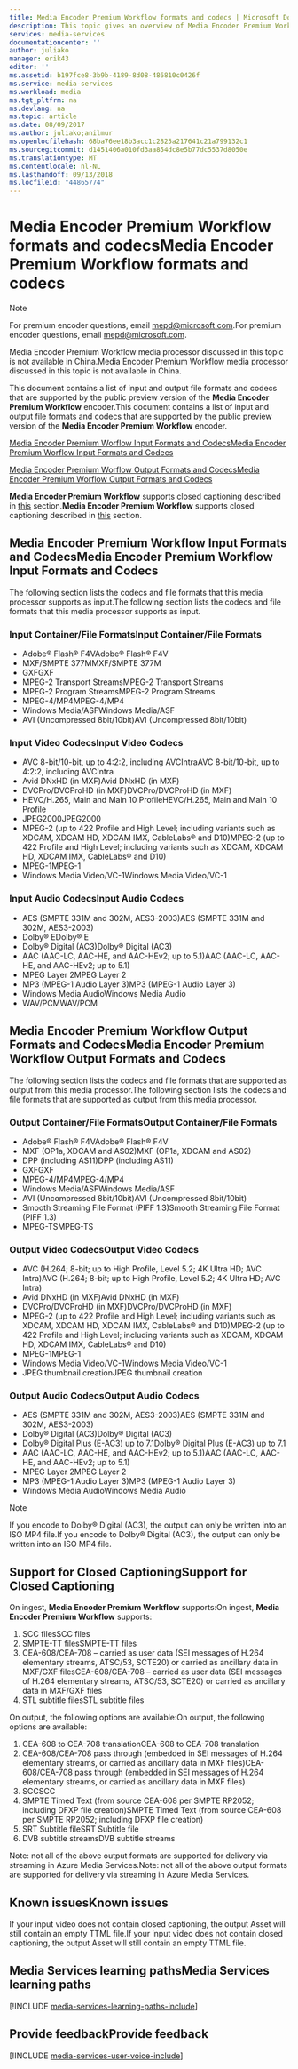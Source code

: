 ```yaml
---
title: Media Encoder Premium Workflow formats and codecs | Microsoft Docs
description: This topic gives an overview of Media Encoder Premium Workflow Formats formats and codecs
services: media-services
documentationcenter: ''
author: juliako
manager: erik43
editor: ''
ms.assetid: b197fce8-3b9b-4189-8d08-486810c0426f
ms.service: media-services
ms.workload: media
ms.tgt_pltfrm: na
ms.devlang: na
ms.topic: article
ms.date: 08/09/2017
ms.author: juliako;anilmur
ms.openlocfilehash: 68ba76ee18b3acc1c2825a217641c21a799132c1
ms.sourcegitcommit: d1451406a010fd3aa854dc8e5b77dc5537d8050e
ms.translationtype: MT
ms.contentlocale: nl-NL
ms.lasthandoff: 09/13/2018
ms.locfileid: "44865774"
---
```

# <a name="media-encoder-premium-workflow-formats-and-codecs"></a><span data-ttu-id="72324-103">Media Encoder Premium Workflow formats and codecs</span><span class="sxs-lookup"><span data-stu-id="72324-103">Media Encoder Premium Workflow formats and codecs</span></span>
> [!NOTE]
> <span data-ttu-id="72324-104">For premium encoder questions, email mepd@microsoft.com.</span><span class="sxs-lookup"><span data-stu-id="72324-104">For premium encoder questions, email mepd@microsoft.com.</span></span>
> 
> <span data-ttu-id="72324-105">Media Encoder Premium Workflow media processor discussed in this topic is not available in China.</span><span class="sxs-lookup"><span data-stu-id="72324-105">Media Encoder Premium Workflow media processor discussed in this topic is not available in China.</span></span> 
> 
> 

<span data-ttu-id="72324-106">This document contains a list of input and output file formats and codecs that are supported by the public preview version of the **Media Encoder Premium Workflow** encoder.</span><span class="sxs-lookup"><span data-stu-id="72324-106">This document contains a list of input and output file formats and codecs that are supported by the public preview version of the **Media Encoder Premium Workflow** encoder.</span></span>

[<span data-ttu-id="72324-107">Media Encoder Premium Worflow Input Formats and Codecs</span><span class="sxs-lookup"><span data-stu-id="72324-107">Media Encoder Premium Worflow Input Formats and Codecs</span></span>](#input_formats)

[<span data-ttu-id="72324-108">Media Encoder Premium Worflow Output Formats and Codecs</span><span class="sxs-lookup"><span data-stu-id="72324-108">Media Encoder Premium Worflow Output Formats and Codecs</span></span>](#output_formats)

<span data-ttu-id="72324-109">**Media Encoder Premium Workflow** supports closed captioning described in [this](#closed_captioning) section.</span><span class="sxs-lookup"><span data-stu-id="72324-109">**Media Encoder Premium Workflow** supports closed captioning described in [this](#closed_captioning) section.</span></span> 

## <a id="input_formats"></a><span data-ttu-id="72324-110">Media Encoder Premium Workflow Input Formats and Codecs</span><span class="sxs-lookup"><span data-stu-id="72324-110">Media Encoder Premium Workflow Input Formats and Codecs</span></span>
<span data-ttu-id="72324-111">The following section lists the codecs and file formats that this media processor supports as input.</span><span class="sxs-lookup"><span data-stu-id="72324-111">The following section lists the codecs and file formats that this media processor supports as input.</span></span>

### <a name="input-containerfile-formats"></a><span data-ttu-id="72324-112">Input Container/File Formats</span><span class="sxs-lookup"><span data-stu-id="72324-112">Input Container/File Formats</span></span>
* <span data-ttu-id="72324-113">Adobe® Flash® F4V</span><span class="sxs-lookup"><span data-stu-id="72324-113">Adobe® Flash® F4V</span></span>
* <span data-ttu-id="72324-114">MXF/SMPTE 377M</span><span class="sxs-lookup"><span data-stu-id="72324-114">MXF/SMPTE 377M</span></span>
* <span data-ttu-id="72324-115">GXF</span><span class="sxs-lookup"><span data-stu-id="72324-115">GXF</span></span>
* <span data-ttu-id="72324-116">MPEG-2 Transport Streams</span><span class="sxs-lookup"><span data-stu-id="72324-116">MPEG-2 Transport Streams</span></span>
* <span data-ttu-id="72324-117">MPEG-2 Program Streams</span><span class="sxs-lookup"><span data-stu-id="72324-117">MPEG-2 Program Streams</span></span>
* <span data-ttu-id="72324-118">MPEG-4/MP4</span><span class="sxs-lookup"><span data-stu-id="72324-118">MPEG-4/MP4</span></span>
* <span data-ttu-id="72324-119">Windows Media/ASF</span><span class="sxs-lookup"><span data-stu-id="72324-119">Windows Media/ASF</span></span>
* <span data-ttu-id="72324-120">AVI (Uncompressed 8bit/10bit)</span><span class="sxs-lookup"><span data-stu-id="72324-120">AVI (Uncompressed 8bit/10bit)</span></span>

### <a name="input-video-codecs"></a><span data-ttu-id="72324-121">Input Video Codecs</span><span class="sxs-lookup"><span data-stu-id="72324-121">Input Video Codecs</span></span>
* <span data-ttu-id="72324-122">AVC 8-bit/10-bit, up to 4:2:2, including AVCIntra</span><span class="sxs-lookup"><span data-stu-id="72324-122">AVC 8-bit/10-bit, up to 4:2:2, including AVCIntra</span></span>
* <span data-ttu-id="72324-123">Avid DNxHD (in MXF)</span><span class="sxs-lookup"><span data-stu-id="72324-123">Avid DNxHD (in MXF)</span></span>
* <span data-ttu-id="72324-124">DVCPro/DVCProHD (in MXF)</span><span class="sxs-lookup"><span data-stu-id="72324-124">DVCPro/DVCProHD (in MXF)</span></span>
* <span data-ttu-id="72324-125">HEVC/H.265, Main and Main 10 Profile</span><span class="sxs-lookup"><span data-stu-id="72324-125">HEVC/H.265, Main and Main 10 Profile</span></span>
* <span data-ttu-id="72324-126">JPEG2000</span><span class="sxs-lookup"><span data-stu-id="72324-126">JPEG2000</span></span>
* <span data-ttu-id="72324-127">MPEG-2 (up to 422 Profile and High Level; including variants such as XDCAM, XDCAM HD, XDCAM IMX, CableLabs® and D10)</span><span class="sxs-lookup"><span data-stu-id="72324-127">MPEG-2 (up to 422 Profile and High Level; including variants such as XDCAM, XDCAM HD, XDCAM IMX, CableLabs® and D10)</span></span>
* <span data-ttu-id="72324-128">MPEG-1</span><span class="sxs-lookup"><span data-stu-id="72324-128">MPEG-1</span></span>
* <span data-ttu-id="72324-129">Windows Media Video/VC-1</span><span class="sxs-lookup"><span data-stu-id="72324-129">Windows Media Video/VC-1</span></span>

### <a name="input-audio-codecs"></a><span data-ttu-id="72324-130">Input Audio Codecs</span><span class="sxs-lookup"><span data-stu-id="72324-130">Input Audio Codecs</span></span>
* <span data-ttu-id="72324-131">AES (SMPTE 331M and 302M, AES3-2003)</span><span class="sxs-lookup"><span data-stu-id="72324-131">AES (SMPTE 331M and 302M, AES3-2003)</span></span>
* <span data-ttu-id="72324-132">Dolby® E</span><span class="sxs-lookup"><span data-stu-id="72324-132">Dolby® E</span></span>
* <span data-ttu-id="72324-133">Dolby® Digital (AC3)</span><span class="sxs-lookup"><span data-stu-id="72324-133">Dolby® Digital (AC3)</span></span>
* <span data-ttu-id="72324-134">AAC (AAC-LC, AAC-HE, and AAC-HEv2; up to 5.1)</span><span class="sxs-lookup"><span data-stu-id="72324-134">AAC (AAC-LC, AAC-HE, and AAC-HEv2; up to 5.1)</span></span>
* <span data-ttu-id="72324-135">MPEG Layer 2</span><span class="sxs-lookup"><span data-stu-id="72324-135">MPEG Layer 2</span></span>
* <span data-ttu-id="72324-136">MP3 (MPEG-1 Audio Layer 3)</span><span class="sxs-lookup"><span data-stu-id="72324-136">MP3 (MPEG-1 Audio Layer 3)</span></span>
* <span data-ttu-id="72324-137">Windows Media Audio</span><span class="sxs-lookup"><span data-stu-id="72324-137">Windows Media Audio</span></span>
* <span data-ttu-id="72324-138">WAV/PCM</span><span class="sxs-lookup"><span data-stu-id="72324-138">WAV/PCM</span></span>

## <a id="output_format"></a><span data-ttu-id="72324-139">Media Encoder Premium Workflow Output Formats and Codecs</span><span class="sxs-lookup"><span data-stu-id="72324-139">Media Encoder Premium Workflow Output Formats and Codecs</span></span>
<span data-ttu-id="72324-140">The following section lists the codecs and file formats that are supported as output from this media processor.</span><span class="sxs-lookup"><span data-stu-id="72324-140">The following section lists the codecs and file formats that are supported as output from this media processor.</span></span>

### <a name="output-containerfile-formats"></a><span data-ttu-id="72324-141">Output Container/File Formats</span><span class="sxs-lookup"><span data-stu-id="72324-141">Output Container/File Formats</span></span>
* <span data-ttu-id="72324-142">Adobe® Flash® F4V</span><span class="sxs-lookup"><span data-stu-id="72324-142">Adobe® Flash® F4V</span></span>
* <span data-ttu-id="72324-143">MXF (OP1a, XDCAM and AS02)</span><span class="sxs-lookup"><span data-stu-id="72324-143">MXF (OP1a, XDCAM and AS02)</span></span>
* <span data-ttu-id="72324-144">DPP (including AS11)</span><span class="sxs-lookup"><span data-stu-id="72324-144">DPP (including AS11)</span></span>
* <span data-ttu-id="72324-145">GXF</span><span class="sxs-lookup"><span data-stu-id="72324-145">GXF</span></span>
* <span data-ttu-id="72324-146">MPEG-4/MP4</span><span class="sxs-lookup"><span data-stu-id="72324-146">MPEG-4/MP4</span></span>
* <span data-ttu-id="72324-147">Windows Media/ASF</span><span class="sxs-lookup"><span data-stu-id="72324-147">Windows Media/ASF</span></span>
* <span data-ttu-id="72324-148">AVI (Uncompressed 8bit/10bit)</span><span class="sxs-lookup"><span data-stu-id="72324-148">AVI (Uncompressed 8bit/10bit)</span></span>
* <span data-ttu-id="72324-149">Smooth Streaming File Format (PIFF 1.3)</span><span class="sxs-lookup"><span data-stu-id="72324-149">Smooth Streaming File Format (PIFF 1.3)</span></span>
* <span data-ttu-id="72324-150">MPEG-TS</span><span class="sxs-lookup"><span data-stu-id="72324-150">MPEG-TS</span></span> 

### <a name="output-video-codecs"></a><span data-ttu-id="72324-151">Output Video Codecs</span><span class="sxs-lookup"><span data-stu-id="72324-151">Output Video Codecs</span></span>
* <span data-ttu-id="72324-152">AVC (H.264; 8-bit; up to High Profile, Level 5.2; 4K Ultra HD; AVC Intra)</span><span class="sxs-lookup"><span data-stu-id="72324-152">AVC (H.264; 8-bit; up to High Profile, Level 5.2; 4K Ultra HD; AVC Intra)</span></span>
* <span data-ttu-id="72324-153">Avid DNxHD (in MXF)</span><span class="sxs-lookup"><span data-stu-id="72324-153">Avid DNxHD (in MXF)</span></span>
* <span data-ttu-id="72324-154">DVCPro/DVCProHD (in MXF)</span><span class="sxs-lookup"><span data-stu-id="72324-154">DVCPro/DVCProHD (in MXF)</span></span>
* <span data-ttu-id="72324-155">MPEG-2 (up to 422 Profile and High Level; including variants such as XDCAM, XDCAM HD, XDCAM IMX, CableLabs® and D10)</span><span class="sxs-lookup"><span data-stu-id="72324-155">MPEG-2 (up to 422 Profile and High Level; including variants such as XDCAM, XDCAM HD, XDCAM IMX, CableLabs® and D10)</span></span>
* <span data-ttu-id="72324-156">MPEG-1</span><span class="sxs-lookup"><span data-stu-id="72324-156">MPEG-1</span></span>
* <span data-ttu-id="72324-157">Windows Media Video/VC-1</span><span class="sxs-lookup"><span data-stu-id="72324-157">Windows Media Video/VC-1</span></span>
* <span data-ttu-id="72324-158">JPEG thumbnail creation</span><span class="sxs-lookup"><span data-stu-id="72324-158">JPEG thumbnail creation</span></span>

### <a name="output-audio-codecs"></a><span data-ttu-id="72324-159">Output Audio Codecs</span><span class="sxs-lookup"><span data-stu-id="72324-159">Output Audio Codecs</span></span>
* <span data-ttu-id="72324-160">AES (SMPTE 331M and 302M, AES3-2003)</span><span class="sxs-lookup"><span data-stu-id="72324-160">AES (SMPTE 331M and 302M, AES3-2003)</span></span>
* <span data-ttu-id="72324-161">Dolby® Digital (AC3)</span><span class="sxs-lookup"><span data-stu-id="72324-161">Dolby® Digital (AC3)</span></span>
* <span data-ttu-id="72324-162">Dolby® Digital Plus (E-AC3) up to 7.1</span><span class="sxs-lookup"><span data-stu-id="72324-162">Dolby® Digital Plus (E-AC3) up to 7.1</span></span>
* <span data-ttu-id="72324-163">AAC (AAC-LC, AAC-HE, and AAC-HEv2; up to 5.1)</span><span class="sxs-lookup"><span data-stu-id="72324-163">AAC (AAC-LC, AAC-HE, and AAC-HEv2; up to 5.1)</span></span>
* <span data-ttu-id="72324-164">MPEG Layer 2</span><span class="sxs-lookup"><span data-stu-id="72324-164">MPEG Layer 2</span></span>
* <span data-ttu-id="72324-165">MP3 (MPEG-1 Audio Layer 3)</span><span class="sxs-lookup"><span data-stu-id="72324-165">MP3 (MPEG-1 Audio Layer 3)</span></span>
* <span data-ttu-id="72324-166">Windows Media Audio</span><span class="sxs-lookup"><span data-stu-id="72324-166">Windows Media Audio</span></span>

>[!NOTE]
><span data-ttu-id="72324-167">If you encode to Dolby® Digital (AC3), the output can only be written into an ISO MP4 file.</span><span class="sxs-lookup"><span data-stu-id="72324-167">If you encode to Dolby® Digital (AC3), the output can only be written into an ISO MP4 file.</span></span>

## <a id="closed_captioning"></a><span data-ttu-id="72324-168">Support for Closed Captioning</span><span class="sxs-lookup"><span data-stu-id="72324-168">Support for Closed Captioning</span></span>
<span data-ttu-id="72324-169">On ingest, **Media Encoder Premium Workflow** supports:</span><span class="sxs-lookup"><span data-stu-id="72324-169">On ingest, **Media Encoder Premium Workflow** supports:</span></span>

1. <span data-ttu-id="72324-170">SCC files</span><span class="sxs-lookup"><span data-stu-id="72324-170">SCC files</span></span>
2. <span data-ttu-id="72324-171">SMPTE-TT files</span><span class="sxs-lookup"><span data-stu-id="72324-171">SMPTE-TT files</span></span>
3. <span data-ttu-id="72324-172">CEA-608/CEA-708 – carried as user data (SEI messages of H.264 elementary streams, ATSC/53, SCTE20) or carried as ancillary data in MXF/GXF files</span><span class="sxs-lookup"><span data-stu-id="72324-172">CEA-608/CEA-708 – carried as user data (SEI messages of H.264 elementary streams, ATSC/53, SCTE20) or carried as ancillary data in MXF/GXF files</span></span>
4. <span data-ttu-id="72324-173">STL subtitle files</span><span class="sxs-lookup"><span data-stu-id="72324-173">STL subtitle files</span></span>

<span data-ttu-id="72324-174">On output, the following options are available:</span><span class="sxs-lookup"><span data-stu-id="72324-174">On output, the following options are available:</span></span>

1. <span data-ttu-id="72324-175">CEA-608 to CEA-708 translation</span><span class="sxs-lookup"><span data-stu-id="72324-175">CEA-608 to CEA-708 translation</span></span>
2. <span data-ttu-id="72324-176">CEA-608/CEA-708 pass through (embedded in SEI messages of H.264 elementary streams, or carried as ancillary data in MXF files)</span><span class="sxs-lookup"><span data-stu-id="72324-176">CEA-608/CEA-708 pass through (embedded in SEI messages of H.264 elementary streams, or carried as ancillary data in MXF files)</span></span>
3. <span data-ttu-id="72324-177">SCC</span><span class="sxs-lookup"><span data-stu-id="72324-177">SCC</span></span>
4. <span data-ttu-id="72324-178">SMPTE Timed Text (from source CEA-608 per SMPTE RP2052; including DFXP file creation)</span><span class="sxs-lookup"><span data-stu-id="72324-178">SMPTE Timed Text (from source CEA-608 per SMPTE RP2052; including DFXP file creation)</span></span>
5. <span data-ttu-id="72324-179">SRT Subtitle file</span><span class="sxs-lookup"><span data-stu-id="72324-179">SRT Subtitle file</span></span>
6. <span data-ttu-id="72324-180">DVB subtitle streams</span><span class="sxs-lookup"><span data-stu-id="72324-180">DVB subtitle streams</span></span>

<span data-ttu-id="72324-181">Note: not all of the above output formats are supported for delivery via streaming in Azure Media Services.</span><span class="sxs-lookup"><span data-stu-id="72324-181">Note: not all of the above output formats are supported for delivery via streaming in Azure Media Services.</span></span>

## <a name="known-issues"></a><span data-ttu-id="72324-182">Known issues</span><span class="sxs-lookup"><span data-stu-id="72324-182">Known issues</span></span>
<span data-ttu-id="72324-183">If your input video does not contain closed captioning, the output Asset will still contain an empty TTML file.</span><span class="sxs-lookup"><span data-stu-id="72324-183">If your input video does not contain closed captioning, the output Asset will still contain an empty TTML file.</span></span> 

## <a name="media-services-learning-paths"></a><span data-ttu-id="72324-184">Media Services learning paths</span><span class="sxs-lookup"><span data-stu-id="72324-184">Media Services learning paths</span></span>
[!INCLUDE [media-services-learning-paths-include](../../../includes/media-services-learning-paths-include.md)]

## <a name="provide-feedback"></a><span data-ttu-id="72324-185">Provide feedback</span><span class="sxs-lookup"><span data-stu-id="72324-185">Provide feedback</span></span>
[!INCLUDE [media-services-user-voice-include](../../../includes/media-services-user-voice-include.md)]

